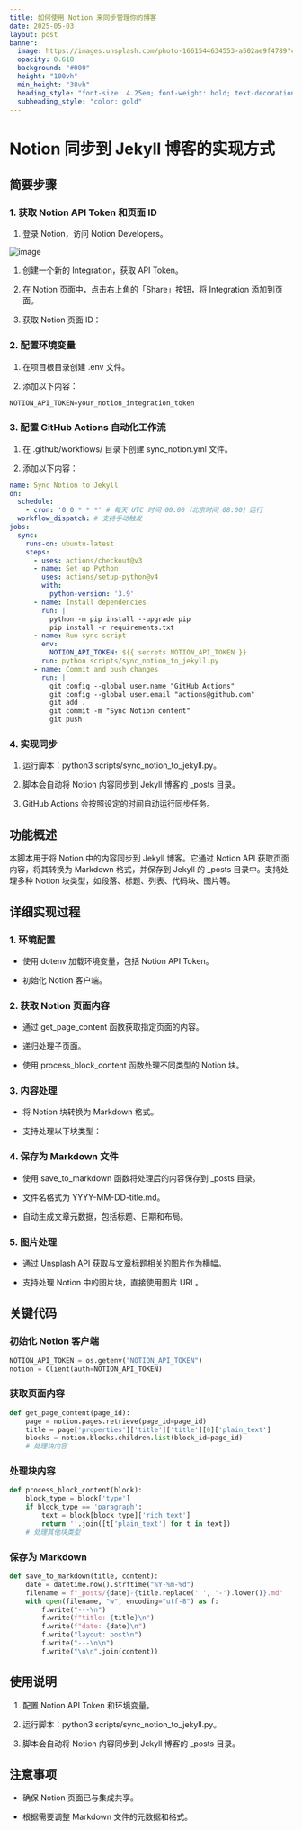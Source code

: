 ```yaml
---
title: 如何使用 Notion 来同步管理你的博客
date: 2025-05-03
layout: post
banner:
  image: https://images.unsplash.com/photo-1661544634553-a502ae9f4789?crop=entropy&cs=tinysrgb&fit=max&fm=jpg&ixid=M3w2OTIwMzJ8MHwxfHJhbmRvbXx8fHx8fHx8fDE3NDYyNDE0ODV8&ixlib=rb-4.0.3&q=80&w=1080
  opacity: 0.618
  background: "#000"
  height: "100vh"
  min_height: "38vh"
  heading_style: "font-size: 4.25em; font-weight: bold; text-decoration: underline"
  subheading_style: "color: gold"
---
```


# Notion 同步到 Jekyll 博客的实现方式

## 简要步骤

### 1. 获取 Notion API Token 和页面 ID

1. 登录 Notion，访问 Notion Developers。

![image](https://prod-files-secure.s3.us-west-2.amazonaws.com/a7a0cc5a-89b9-4cda-8686-1fba0ca52f40/d19c1afe-dea5-4312-9333-786b0ba83054/image.png?X-Amz-Algorithm=AWS4-HMAC-SHA256&X-Amz-Content-Sha256=UNSIGNED-PAYLOAD&X-Amz-Credential=ASIAZI2LB466YNWDJPR7%2F20250503%2Fus-west-2%2Fs3%2Faws4_request&X-Amz-Date=20250503T030445Z&X-Amz-Expires=3600&X-Amz-Security-Token=IQoJb3JpZ2luX2VjEEsaCXVzLXdlc3QtMiJIMEYCIQDEpPX%2BKgubl7WAmW7mLpnpThT6IcMzfJadRBKYqc%2F1cwIhAJZciUvT8NEq60USDL1eDN%2FLnYRDJcHen1wcq53h11exKogECOT%2F%2F%2F%2F%2F%2F%2F%2F%2F%2FwEQABoMNjM3NDIzMTgzODA1IgznsoTSrOmO6UN34gwq3AM6XRXCrI8zftrXsah4XZqXg%2BJlu2YjvYxf638onAapjccd%2F9PA5yKuJh1SZSbK72IgOjsdu4mRJEp8MvTZYNfSmahmRywBNvf5%2BugysIoeXsKXJTYZ9q8rI2rZ%2FjQHm2v3KHUnX3iyxsFHk%2BCv9y6oHK7QDgmJk1YMVQoiuaKHjiozTXgNJ%2Fk20F7p%2B2zkkC2pgpq3w5OFkFL45j5afqB0l7f6RPTDiLO5lqggwVlL9iXLUWlYeWHqAQe7%2Fi%2BShAAO0HSPRT1RKHm%2FIUmZqSZGgpu60bPbLY2EUCACwjiD%2Fq%2FAWMSP%2B8kUppuu9SwPY7w3irg5YasuK%2BxH6e80kOhwDllqpdx%2Bpjc1NwSceUOx4FoHA5rSUiVkYBCMb3MmIyhvaHx3kTcA51jBVh0Jmp3cwsXIYj%2BgG9cXkjj8TedPeoiTvSkcq1gd%2BZMgy%2B%2FB%2B%2BNaMwFP%2FkSl0pq7BeJ%2BjrZbxns9yhli2pVGwNT58yt9nKzBjPtbmM0u0dUWMMceyYozBN7deR5R0jf9JCQhqji1blaBVgUjIKLO92AoNWJaQnHdvOFTLBCLAHfe8FGzev9dEeIcPshP0Jcbox8kG0qqTigjMwq%2F2Ozy7KIDKU%2Bc0T2F1gfQZRGSG0lUGDD6htbABjqkAeG%2FcVss%2B3YzVTNQszBkYfAvsTTNWzGi2O7AbZo%2F%2BnSDfur9wrjjWcoYM%2BVcH1%2F9bgEHHSDS9xc5yZKj%2F0nM5wrcZ1Q9jsXnkIwdtWR7UhL%2Bw1HUFWg1XVqpK5hq7Vhtw%2FviMFB9PEMtQdrVIkpYyiDMEJLc9yEiBQn3XVjqjKhIO96wyEnKtrzducb0AVv%2FitnINmmFcMUVFVAd9RpAFd%2BH8u%2Fw&X-Amz-Signature=b757b00d68d718a65bc27b80ba535de717771c021df9f87d1b9babd11e24f0d2&X-Amz-SignedHeaders=host&x-id=GetObject)

1. 创建一个新的 Integration，获取 API Token。

1. 在 Notion 页面中，点击右上角的「Share」按钮，将 Integration 添加到页面。

1. 获取 Notion 页面 ID：


### 2. 配置环境变量

1. 在项目根目录创建 .env 文件。

1. 添加以下内容：

```javascript
NOTION_API_TOKEN=your_notion_integration_token
```

### 3. 配置 GitHub Actions 自动化工作流

1. 在 .github/workflows/ 目录下创建 sync_notion.yml 文件。

1. 添加以下内容：

```yaml
name: Sync Notion to Jekyll
on:
  schedule:
    - cron: '0 0 * * *' # 每天 UTC 时间 00:00（北京时间 08:00）运行
  workflow_dispatch: # 支持手动触发
jobs:
  sync:
    runs-on: ubuntu-latest
    steps:
      - uses: actions/checkout@v3
      - name: Set up Python
        uses: actions/setup-python@v4
        with:
          python-version: '3.9'
      - name: Install dependencies
        run: |
          python -m pip install --upgrade pip
          pip install -r requirements.txt
      - name: Run sync script
        env:
          NOTION_API_TOKEN: ${{ secrets.NOTION_API_TOKEN }}
        run: python scripts/sync_notion_to_jekyll.py
      - name: Commit and push changes
        run: |
          git config --global user.name "GitHub Actions"
          git config --global user.email "actions@github.com"
          git add .
          git commit -m "Sync Notion content"
          git push
```

### 4. 实现同步

1. 运行脚本：python3 scripts/sync_notion_to_jekyll.py。

1. 脚本会自动将 Notion 内容同步到 Jekyll 博客的 _posts 目录。

1. GitHub Actions 会按照设定的时间自动运行同步任务。

## 功能概述

本脚本用于将 Notion 中的内容同步到 Jekyll 博客。它通过 Notion API 获取页面内容，将其转换为 Markdown 格式，并保存到 Jekyll 的 _posts 目录中。支持处理多种 Notion 块类型，如段落、标题、列表、代码块、图片等。

## 详细实现过程

### 1. 环境配置

- 使用 dotenv 加载环境变量，包括 Notion API Token。

- 初始化 Notion 客户端。

### 2. 获取 Notion 页面内容

- 通过 get_page_content 函数获取指定页面的内容。

- 递归处理子页面。

- 使用 process_block_content 函数处理不同类型的 Notion 块。

### 3. 内容处理

- 将 Notion 块转换为 Markdown 格式。

- 支持处理以下块类型：


### 4. 保存为 Markdown 文件

- 使用 save_to_markdown 函数将处理后的内容保存到 _posts 目录。

- 文件名格式为 YYYY-MM-DD-title.md。

- 自动生成文章元数据，包括标题、日期和布局。

### 5. 图片处理

- 通过 Unsplash API 获取与文章标题相关的图片作为横幅。

- 支持处理 Notion 中的图片块，直接使用图片 URL。

## 关键代码

### 初始化 Notion 客户端

```python
NOTION_API_TOKEN = os.getenv("NOTION_API_TOKEN")
notion = Client(auth=NOTION_API_TOKEN)
```

### 获取页面内容

```python
def get_page_content(page_id):
    page = notion.pages.retrieve(page_id=page_id)
    title = page['properties']['title']['title'][0]['plain_text']
    blocks = notion.blocks.children.list(block_id=page_id)
    # 处理块内容
```

### 处理块内容

```python
def process_block_content(block):
    block_type = block['type']
    if block_type == 'paragraph':
        text = block[block_type]['rich_text']
        return ''.join([t['plain_text'] for t in text])
    # 处理其他块类型
```

### 保存为 Markdown

```python
def save_to_markdown(title, content):
    date = datetime.now().strftime("%Y-%m-%d")
    filename = f"_posts/{date}-{title.replace(' ', '-').lower()}.md"
    with open(filename, "w", encoding="utf-8") as f:
        f.write("---\n")
        f.write(f"title: {title}\n")
        f.write(f"date: {date}\n")
        f.write("layout: post\n")
        f.write("---\n\n")
        f.write("\n\n".join(content))
```

## 使用说明

1. 配置 Notion API Token 和环境变量。

1. 运行脚本：python3 scripts/sync_notion_to_jekyll.py。

1. 脚本会自动将 Notion 内容同步到 Jekyll 博客的 _posts 目录。

## 注意事项

- 确保 Notion 页面已与集成共享。

- 根据需要调整 Markdown 文件的元数据和格式。